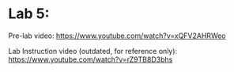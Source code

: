 ﻿# Lab 5:

Pre-lab video: https://www.youtube.com/watch?v=xQFV2AHRWeo

Lab Instruction video (outdated, for reference only): https://www.youtube.com/watch?v=rZ9TB8D3bhs
